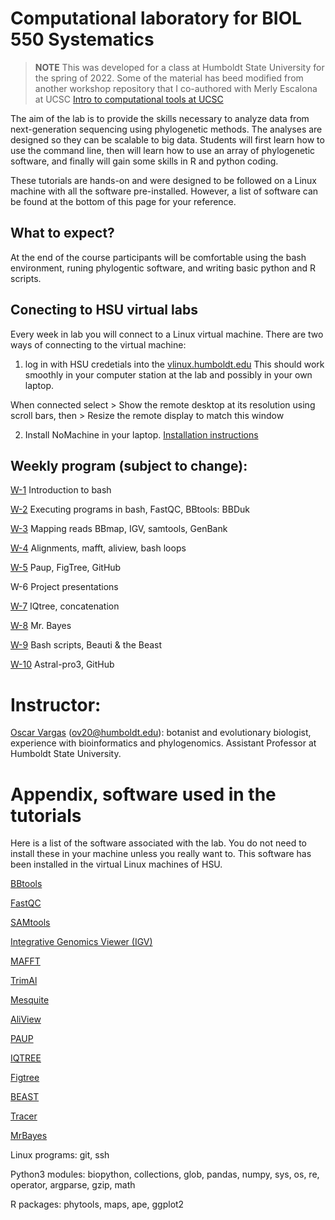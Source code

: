 # Computational laboratory for BIOL 550 Systematics

> **NOTE** 
> This was developed for a class at Humboldt State University for the spring of 2022. 
> Some of the material has beed modified from another workshop repository that I co-authored with Merly Escalona at UCSC [Intro to computational tools at UCSC](https://github.com/merlyescalona/ucsc-eeb-intro2comptools) 

The aim of the lab is to provide the skills necessary to analyze data from next-generation sequencing using phylogenetic methods. The analyses are designed so they can be scalable to big data. Students will first learn how to use the command line, then will learn how to use an array of phylogenetic software, and finally will gain some skills in R and python coding.

These tutorials are hands-on and were designed to be followed on a Linux machine with all the software pre-installed. However, a list of software can be found at the bottom of this page for your reference.

## What to expect?

At the end of the course participants will be comfortable using the bash environment, runing phylogentic software, and writing basic python and R scripts.

## Conecting to HSU virtual labs

Every week in lab you will connect to a Linux virtual machine. There are two ways of connecting to the virtual machine:

1. log in with HSU credetials into the [vlinux.humboldt.edu](https://vlinux.humboldt.edu/) This should work smoothly in your computer station at the lab and possibly in your own laptop.

When connected select > Show the remote desktop at its resolution using scroll bars, then > Resize the remote display to match this window

2. Install NoMachine in your laptop. [Installation instructions](https://its.humboldt.edu/vlinux-home-instructions)

## Weekly program (subject to change):

[W-1](https://github.com/oscarvargash/biol_550_2024/tree/main/week_01) Introduction to bash

[W-2](https://github.com/oscarvargash/biol_550_2024/tree/main/week_02) Executing programs in bash, FastQC, BBtools: BBDuk

[W-3](https://github.com/oscarvargash/biol_550_2024/tree/main/week_03) Mapping reads BBmap, IGV, samtools, GenBank


[W-4](https://github.com/oscarvargash/biol_550_2024/tree/main/week_04) Alignments, mafft, aliview, bash loops

[W-5](https://github.com/oscarvargash/biol_550_2024/tree/main/week_05) Paup, FigTree, GitHub

W-6 Project presentations

[W-7](https://github.com/oscarvargash/biol_550_2024/tree/main/week_07) IQtree, concatenation

[W-8](https://github.com/oscarvargash/biol_550_2024/tree/main/week_08) Mr. Bayes

[W-9](https://github.com/oscarvargash/biol_550_2024/tree/main/week_09) Bash scripts, Beauti & the Beast

[W-10](https://github.com/oscarvargash/biol_550_2024/tree/main/week_10) Astral-pro3, GitHub

# Instructor:

[Oscar Vargas](http://oscarmvargas.com/) (<ov20@humboldt.edu>): botanist and evolutionary biologist, experience with bioinformatics and phylogenomics. Assistant Professor at Humboldt State University.

# Appendix, software used in the tutorials

Here is a list of the software associated with the lab. You do not need to install these in your machine unless you really want to. This software has been installed in the virtual Linux machines of HSU.

[BBtools](https://jgi.doe.gov/data-and-tools/bbtools/bb-tools-user-guide/installation-guide/)

[FastQC](https://www.bioinformatics.babraham.ac.uk/projects/fastqc/)

[SAMtools](http://www.htslib.org/)

[Integrative Genomics Viewer (IGV)](https://software.broadinstitute.org/software/igv/)

[MAFFT](https://mafft.cbrc.jp/alignment/software/)

[TrimAl](http://trimal.cgenomics.org/)

[Mesquite](https://www.mesquiteproject.org/Installation.html)

[AliView](https://ormbunkar.se/aliview/)

[PAUP](https://paup.phylosolutions.com/get-paup/)

[IQTREE](http://www.iqtree.org/)

[Figtree](http://tree.bio.ed.ac.uk/software/figtree/)

[BEAST](https://github.com/beast-dev/beast-mcmc)

[Tracer](https://github.com/beast-dev/tracer/releases)

[MrBayes](https://nbisweden.github.io/MrBayes/download.html)

Linux programs: git, ssh

Python3 modules: biopython, collections, glob, pandas, numpy, sys, os, re, operator, argparse, gzip, math

R packages: phytools, maps, ape, ggplot2


